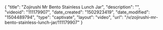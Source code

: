 {
    "title": "Zojirushi Mr Bento Stainless Lunch Jar",
    "description": "",
    "videoid": "111179907",
    "date_created": "1502923419",
    "date_modified": "1504489794",
    "type": "captivate",
    "layout": "video",
    "url": "\/v\/zojirushi-mr-bento-stainless-lunch-jar\/111179907"
}